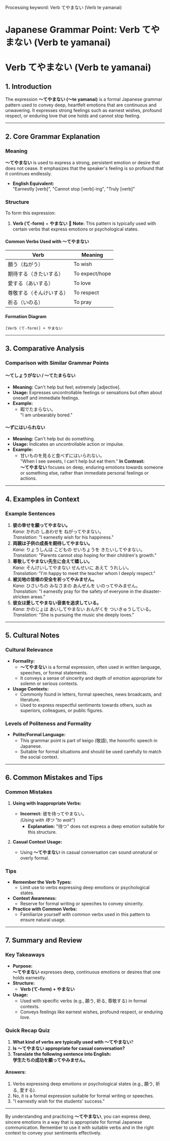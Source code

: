Processing keyword: Verb てやまない (Verb te yamanai)
# Japanese Grammar Point: Verb てやまない (Verb te yamanai)
# Verb てやまない (Verb te yamanai)
## 1. Introduction
The expression **〜てやまない (〜te yamanai)** is a formal Japanese grammar pattern used to convey deep, heartfelt emotions that are continuous and unwavering. It expresses strong feelings such as earnest wishes, profound respect, or enduring love that one holds and cannot stop feeling.

---
## 2. Core Grammar Explanation
### Meaning
**〜てやまない** is used to express a strong, persistent emotion or desire that does not cease. It emphasizes that the speaker's feeling is so profound that it continues endlessly.
- **English Equivalent:**  
  "Earnestly [verb]", "Cannot stop [verb]-ing", "Truly [verb]"
### Structure
To form this expression:
1. **Verb (て-form)** + **やまない**
🔹 **Note:** This pattern is typically used with certain verbs that express emotions or psychological states.
#### Common Verbs Used with 〜てやまない
| Verb                | Meaning           |
|---------------------|-------------------|
| 願う（ねがう）        | To wish           |
| 期待する（きたいする）| To expect/hope    |
| 愛する（あいする）    | To love           |
| 尊敬する（そんけいする）| To respect        |
| 祈る（いのる）        | To pray           |
#### Formation Diagram
```plaintext
[Verb (て-form)] + やまない
```
---
## 3. Comparative Analysis
### Comparison with Similar Grammar Points
#### 〜てしょうがない / 〜てたまらない
- **Meaning:** Can't help but feel; extremely [adjective].
- **Usage:** Expresses uncontrollable feelings or sensations but often about oneself and immediate feelings.
- **Example:**  
  - 暇でたまらない。  
    "I am unbearably bored."
#### 〜ずにはいられない
- **Meaning:** Can't help but do something.
- **Usage:** Indicates an uncontrollable action or impulse.
- **Example:**  
  - 甘いものを見ると食べずにはいられない。  
    "When I see sweets, I can't help but eat them."
**In Contrast:**  
**〜てやまない** focuses on deep, enduring emotions towards someone or something else, rather than immediate personal feelings or actions.
---
## 4. Examples in Context
### Example Sentences
1. **彼の幸せを願ってやまない。**  
   *Kana:* かれの しあわせを ねがってやまない。  
   *Translation:* "I earnestly wish for his happiness."
2. **両親は子供の成長を期待してやまない。**  
   *Kana:* りょうしんは こどもの せいちょうを きたいしてやまない。  
   *Translation:* "Parents cannot stop hoping for their children's growth."
3. **尊敬してやまない先生に会えて嬉しい。**  
   *Kana:* そんけいしてやまない せんせいに あえて うれしい。  
   *Translation:* "I'm happy to meet the teacher whom I deeply respect."
4. **被災地の皆様の安全を祈ってやみません。**  
   *Kana:* ひさいちの みなさまの あんぜんを いのってやみません。  
   *Translation:* "I earnestly pray for the safety of everyone in the disaster-stricken areas."
5. **彼女は愛してやまない音楽を追求している。**  
   *Kana:* かのじょは あいしてやまない おんがくを ついきゅうしている。  
   *Translation:* "She is pursuing the music she deeply loves."
---
## 5. Cultural Notes
### Cultural Relevance
- **Formality:**  
  - **〜てやまない** is a formal expression, often used in written language, speeches, or formal statements.
  - It conveys a sense of sincerity and depth of emotion appropriate for solemn or serious contexts.
- **Usage Contexts:**  
  - Commonly found in letters, formal speeches, news broadcasts, and literature.
  - Used to express respectful sentiments towards others, such as superiors, colleagues, or public figures.
### Levels of Politeness and Formality
- **Polite/Formal Language:**  
  - This grammar point is part of keigo (敬語), the honorific speech in Japanese.
  - Suitable for formal situations and should be used carefully to match the social context.
---
## 6. Common Mistakes and Tips
### Common Mistakes
1. **Using with Inappropriate Verbs:**  
   - **Incorrect:** 彼を待ってやまない。  
     *(Using with 待つ "to wait")*  
     - **Explanation:** "待つ" does not express a deep emotion suitable for this structure.
  
2. **Casual Context Usage:**  
   - Using **〜てやまない** in casual conversation can sound unnatural or overly formal.
### Tips
- **Remember the Verb Types:**  
  - Limit use to verbs expressing deep emotions or psychological states.
- **Context Awareness:**  
  - Reserve for formal writing or speeches to convey sincerity.
- **Practice with Common Verbs:**  
  - Familiarize yourself with common verbs used in this pattern to ensure natural usage.
---
## 7. Summary and Review
### Key Takeaways
- **Purpose:**  
  **〜てやまない** expresses deep, continuous emotions or desires that one holds earnestly.
- **Structure:**  
  - **Verb (て-form) + やまない**
- **Usage:**  
  - Used with specific verbs (e.g., 願う, 祈る, 尊敬する) in formal contexts.
  - Conveys feelings like earnest wishes, profound respect, or enduring love.
### Quick Recap Quiz
1. **What kind of verbs are typically used with **〜てやまない****?
2. **Is **〜てやまない** appropriate for casual conversation?**
3. **Translate the following sentence into English:**  
   **学生たちの成功を願ってやみません。**
#### Answers:
1. Verbs expressing deep emotions or psychological states (e.g., 願う, 祈る, 愛する).
2. No, it is a formal expression suitable for formal writing or speeches.
3. "I earnestly wish for the students' success."
---
By understanding and practicing **〜てやまない**, you can express deep, sincere emotions in a way that is appropriate for formal Japanese communication. Remember to use it with suitable verbs and in the right context to convey your sentiments effectively.
